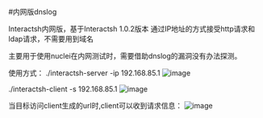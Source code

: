 #内网版dnslog

Interactsh内网版，基于Interactsh 1.0.2版本
 通过IP地址的方式接受http请求和ldap请求，不需要用到域名
 
 主要用于使用nuclei在内网测试时，需要借助dnslog的漏洞没有办法探测。
 
 使用方式：
 ./interactsh-server -ip 192.168.85.1
![image](https://user-images.githubusercontent.com/52018740/167871274-e35cb9fc-290d-46a5-9a26-8a3a784a55ea.png)

 ./interactsh-client -s 192.168.85.1
 ![image](https://user-images.githubusercontent.com/52018740/167871158-f50c65df-caba-40d0-ad58-afe83f16543f.png)
 
 当目标访问client生成的url时,client可以收到请求信息：
 ![image](https://user-images.githubusercontent.com/52018740/167872141-83013a6e-64b1-44f7-8f47-56eaafc7dadf.png)


